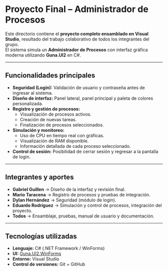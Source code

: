 # Proyecto Final – Administrador de Procesos

Este directorio contiene el **proyecto completo ensamblado en Visual Studio**, resultado del trabajo colaborativo de todos los integrantes del grupo.  
El sistema simula un **Administrador de Procesos** con interfaz gráfica moderna utilizando **Guna.UI2** en C#.

---

## Funcionalidades principales

- **Seguridad (Login):** Validación de usuario y contraseña antes de ingresar al sistema.
- **Diseño de interfaz:** Panel lateral, panel principal y paleta de colores personalizada.
- **Registro y gestión de procesos:**
  - Visualización de procesos activos.
  - Creación de nuevas tareas.
  - Finalización de procesos seleccionados.
- **Simulación y monitoreo:**
  - Uso de CPU en tiempo real con gráficas.
  - Visualización de RAM disponible.
  - Información detallada de cada proceso seleccionado.
- **Control de sesión:** Posibilidad de cerrar sesión y regresar a la pantalla de login.

---

## Integrantes y aportes

- **Gabriel Guillen** → Diseño de la interfaz y revisión final.
- **Mario Taracena** → Registro de procesos y pruebas de integración.
- **Dylan Hernández** → Seguridad (módulo de login).
- **Eduardo Rodríguez** → Simulación y control de procesos, integración del proyecto.
- **Todos** → Ensamblaje, pruebas, manual de usuario y documentación.

---

## Tecnologías utilizadas

- **Lenguaje:** C# (.NET Framework / WinForms)
- **UI:** [Guna.UI2.WinForms](https://www.nuget.org/packages/Guna.UI2.WinForms/)
- **Entorno:** Visual Studio
- **Control de versiones:** Git + GitHub

